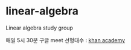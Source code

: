 # linear-algebra
Linear algebra study group

매일 5시 30분
구글 meet
선형대수 : [khan academy](https://ko.khanacademy.org/math/linear-algebra)

